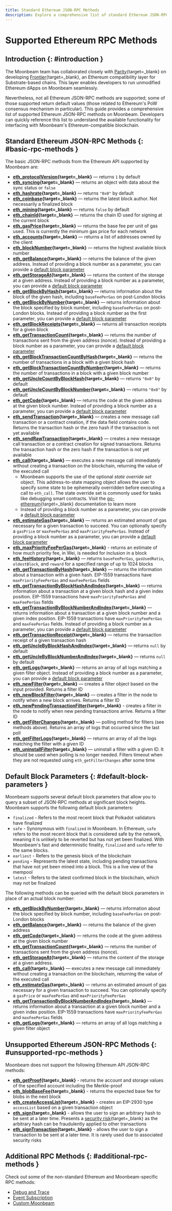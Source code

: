 ```yaml
---
title: Standard Ethereum JSON-RPC Methods
description: Explore a comprehensive list of standard Ethereum JSON-RPC methods that can be used to interface with Moonbeam nodes programmatically. 
---
```


# Supported Ethereum RPC Methods

## Introduction {: #introduction }

The Moonbeam team has collaborated closely with [Parity](https://www.parity.io){target=\_blank} on developing [Frontier](/learn/platform/technology/#frontier){target=\_blank}, an Ethereum compatibility layer for Substrate-based chains. This layer enables developers to run unmodified Ethereum dApps on Moonbeam seamlessly.

Nevertheless, not all Ethereum JSON-RPC methods are supported; some of those supported return default values (those related to Ethereum's PoW consensus mechanism in particular). This guide provides a comprehensive list of supported Ethereum JSON-RPC methods on Moonbeam. Developers can quickly reference this list to understand the available functionality for interfacing with Moonbeam's Ethereum-compatible blockchain.

## Standard Ethereum JSON-RPC Methods {: #basic-rpc-methods }

The basic JSON-RPC methods from the Ethereum API supported by Moonbeam are:

- **[eth_protocolVersion](https://ethereum.org/en/developers/docs/apis/json-rpc/#eth_protocolversion){target=\_blank}** — returns `1` by default
- **[eth_syncing](https://ethereum.org/en/developers/docs/apis/json-rpc/#eth_syncing){target=\_blank}** — returns an object with data about the sync status or `false`
- **[eth_hashrate](https://ethereum.org/en/developers/docs/apis/json-rpc/#eth_hashrate){target=\_blank}** — returns `"0x0"` by default
- **[eth_coinbase](https://ethereum.org/en/developers/docs/apis/json-rpc/#eth_coinbase){target=\_blank}** — returns the latest block author. Not necessarily a finalized block
- **[eth_mining](https://ethereum.org/en/developers/docs/apis/json-rpc/#eth_mining){target=\_blank}** — returns `false` by default
- **[eth_chainId](https://ethereum.org/en/developers/docs/apis/json-rpc/#eth_chainid){target=\_blank}** — returns the chain ID used for signing at the current block
- **[eth_gasPrice](https://ethereum.org/en/developers/docs/apis/json-rpc/#eth_gasprice){target=\_blank}** — returns the base fee per unit of gas used. This is currently the minimum gas price for each network
- **[eth_accounts](https://ethereum.org/en/developers/docs/apis/json-rpc/#eth_accounts){target=\_blank}** — returns a list of addresses owned by the client
- **[eth_blockNumber](https://ethereum.org/en/developers/docs/apis/json-rpc/#eth_blocknumber){target=\_blank}** — returns the highest available block number
- **[eth_getBalance](https://ethereum.org/en/developers/docs/apis/json-rpc/#eth_getbalance){target=\_blank}** — returns the balance of the given address. Instead of providing a block number as a parameter, you can provide a [default block parameter](#default-block-parameters)
- **[eth_getStorageAt](https://ethereum.org/en/developers/docs/apis/json-rpc/#eth_getstorageat){target=\_blank}** — returns the content of the storage at a given address. Instead of providing a block number as a parameter, you can provide a [default block parameter](#default-block-parameters)
- **[eth_getBlockByHash](https://ethereum.org/en/developers/docs/apis/json-rpc/#eth_getblockbyhash){target=\_blank}** — returns information about the block of the given hash, including `baseFeePerGas` on post-London blocks
- **[eth_getBlockByNumber](https://ethereum.org/en/developers/docs/apis/json-rpc/#eth_getblockbynumber){target=\_blank}** — returns information about the block specified by block number, including `baseFeePerGas` on post-London blocks. Instead of providing a block number as the first parameter, you can provide a [default block parameter](#default-block-parameters)
- **[eth_getBlockReceipts](https://docs.alchemy.com/reference/eth-getblockreceipts){target=\_blank}** — returns all transaction receipts for a given block
- **[eth_getTransactionCount](https://ethereum.org/en/developers/docs/apis/json-rpc/#eth_gettransactioncount){target=\_blank}** — returns the number of transactions sent from the given address (nonce). Instead of providing a block number as a parameter, you can provide a [default block parameter](#default-block-parameters)
- **[eth_getBlockTransactionCountByHash](https://ethereum.org/en/developers/docs/apis/json-rpc/#eth_getblocktransactioncountbyhash){target=\_blank}** — returns the number of transactions in a block with a given block hash
- **[eth_getBlockTransactionCountByNumber](https://ethereum.org/en/developers/docs/apis/json-rpc/#eth_getblocktransactioncountbynumber){target=\_blank}** — returns the number of transactions in a block with a given block number
- **[eth_getUncleCountByBlockHash](https://ethereum.org/en/developers/docs/apis/json-rpc/#eth_getunclecountbyblockhash){target=\_blank}** —  returns `"0x0"` by default
- **[eth_getUncleCountByBlockNumber](https://ethereum.org/en/developers/docs/apis/json-rpc/#eth_getunclecountbyblocknumber){target=\_blank}** — returns `"0x0"` by default
- **[eth_getCode](https://ethereum.org/en/developers/docs/apis/json-rpc/#eth_getcode){target=\_blank}** — returns the code at the given address at the given block number. Instead of providing a block number as a parameter, you can provide a [default block parameter](#default-block-parameters)
- **[eth_sendTransaction](https://ethereum.org/en/developers/docs/apis/json-rpc/#eth_sendtransaction){target=\_blank}** — creates a new message call transaction or a contract creation, if the data field contains code. Returns the transaction hash or the zero hash if the transaction is not yet available
- **[eth_sendRawTransaction](https://ethereum.org/en/developers/docs/apis/json-rpc/#eth_sendrawtransaction){target=\_blank}** — creates a new message call transaction or a contract creation for signed transactions. Returns the transaction hash or the zero hash if the transaction is not yet available
- **[eth_call](https://ethereum.org/en/developers/docs/apis/json-rpc/#eth_call){target=\_blank}** — executes a new message call immediately without creating a transaction on the blockchain, returning the value of the executed call
    - Moonbeam supports the use of the optional _state override set_ object. This address-to-state mapping object allows the user to specify some state to be ephemerally overridden before executing a call to `eth_call`. The state override set is commonly used for tasks like debugging smart contracts. Visit the [go-ethereum](https://geth.ethereum.org/docs/interacting-with-geth/rpc/ns-eth#:~:text=Object%20%2D%20State%20override%20set){target=\_blank} documentation to learn more
    - Instead of providing a block number as a parameter, you can provide a [default block parameter](#default-block-parameters)
- **[eth_estimateGas](https://ethereum.org/en/developers/docs/apis/json-rpc/#eth_estimategas){target=\_blank}** — returns an estimated amount of gas necessary for a given transaction to succeed. You can optionally specify a `gasPrice` or `maxFeePerGas` and `maxPriorityFeePerGas`. Instead of providing a block number as a parameter, you can provide a [default block parameter](#default-block-parameters)
- **[eth_maxPriorityFeePerGas](https://docs.alchemy.com/reference/eth-maxpriorityfeepergas){target=\_blank}** - returns an estimate of how much priority fee, in Wei, is needed for inclusion in a block
- **[eth_feeHistory](https://docs.alchemy.com/reference/eth-feehistory){target=\_blank}** — returns `baseFeePerGas`, `gasUsedRatio`, `oldestBlock`, and `reward` for a specified range of up to 1024 blocks
- **[eth_getTransactionByHash](https://ethereum.org/en/developers/docs/apis/json-rpc/#eth_gettransactionbyhash){target=\_blank}** — returns the information about a transaction with a given hash. EIP-1559 transactions have `maxPriorityFeePerGas` and `maxFeePerGas` fields
- **[eth_getTransactionByBlockHashAndIndex](https://ethereum.org/en/developers/docs/apis/json-rpc/#eth_gettransactionbyblockhashandindex){target=\_blank}** — returns information about a transaction at a given block hash and a given index position. EIP-1559 transactions have `maxPriorityFeePerGas` and `maxFeePerGas` fields
- **[eth_getTransactionByBlockNumberAndIndex](https://ethereum.org/en/developers/docs/apis/json-rpc/#eth_gettransactionbyblocknumberandindex){target=\_blank}** — returns information about a transaction at a given block number and a given index position. EIP-1559 transactions have `maxPriorityFeePerGas` and `maxFeePerGas` fields. Instead of providing a block number as a parameter, you can provide a [default block parameter](#default-block-parameters)
- **[eth_getTransactionReceipt](https://ethereum.org/en/developers/docs/apis/json-rpc/#eth_gettransactionreceipt){target=\_blank}** — returns the transaction receipt of a given transaction hash
- **[eth_getUncleByBlockHashAndIndex](https://ethereum.org/en/developers/docs/apis/json-rpc/#eth_getunclebyblockhashandindex){target=\_blank}** — returns `null` by default
- **[eth_getUncleByBlockNumberAndIndex](https://ethereum.org/en/developers/docs/apis/json-rpc/#eth_getunclebyblocknumberandindex){target=\_blank}** — returns `null` by default
- **[eth_getLogs](https://ethereum.org/en/developers/docs/apis/json-rpc/#eth_getlogs){target=\_blank}** — returns an array of all logs matching a given filter object. Instead of providing a block number as a parameter, you can provide a [default block parameter](#default-block-parameters)
- **[eth_newFilter](https://ethereum.org/en/developers/docs/apis/json-rpc/#eth_newfilter){target=\_blank}** — creates a filter object based on the input provided. Returns a filter ID
- **[eth_newBlockFilter](https://ethereum.org/en/developers/docs/apis/json-rpc/#eth_newblockfilter){target=\_blank}** — creates a filter in the node to notify when a new block arrives. Returns a filter ID
- **[eth_newPendingTransactionFilter](https://ethereum.org/en/developers/docs/apis/json-rpc/#eth_newpendingtransactionfilter){target=\_blank}** - creates a filter in the node to notify when new pending transactions arrive. Returns a filter ID
- **[eth_getFilterChanges](https://ethereum.org/en/developers/docs/apis/json-rpc/#eth_getfilterchanges){target=\_blank}** — polling method for filters (see methods above). Returns an array of logs that occurred since the last poll
- **[eth_getFilterLogs](https://ethereum.org/en/developers/docs/apis/json-rpc/#eth_getfilterlogs){target=\_blank}** — returns an array of all the logs matching the filter with a given ID
- **[eth_uninstallFilter](https://ethereum.org/en/developers/docs/apis/json-rpc/#eth_uninstallfilter){target=\_blank}** — uninstall a filter with a given ID. It should be used when polling is no longer needed. Filters timeout when they are not requested using `eth_getFilterChanges` after some time

## Default Block Parameters {: #default-block-parameters }

Moonbeam supports several default block parameters that allow you to query a subset of JSON-RPC methods at significant block heights. Moonbeam supports the following default block parameters: 

- `finalized` - Refers to the most recent block that Polkadot validators have finalized
- `safe` - Synonymous with `finalized` in Moonbeam. In Ethereum, `safe` refers to the most recent block that is considered safe by the network, meaning it is unlikely to be reverted but has not yet been finalized. With Moonbeam's fast and deterministic finality, `finalized` and `safe` refer to the same blocks. 
- `earliest` - Refers to the genesis block of the blockchain
- `pending` - Represents the latest state, including pending transactions that have not yet been mined into a block. This is a live view of the mempool
- `latest` - Refers to the latest confirmed block in the blockchain, which may not be finalized

The following methods can be queried with the default block parameters in place of an actual block number: 

- **[eth_getBlockByNumber](https://ethereum.org/en/developers/docs/apis/json-rpc/#eth_getblockbynumber){target=\_blank}** — returns information about the block specified by block number, including `baseFeePerGas` on post-London blocks
- **[eth_getBalance](https://ethereum.org/en/developers/docs/apis/json-rpc/#eth_getbalance){target=\_blank}** — returns the balance of the given address
- **[eth_getCode](https://ethereum.org/en/developers/docs/apis/json-rpc/#eth_getcode){target=\_blank}** — returns the code at the given address at the given block number
- **[eth_getTransactionCount](https://ethereum.org/en/developers/docs/apis/json-rpc/#eth_gettransactioncount){target=\_blank}** — returns the number of transactions sent from the given address (nonce). 
- **[eth_getStorageAt](https://ethereum.org/en/developers/docs/apis/json-rpc/#eth_getstorageat){target=\_blank}** — returns the content of the storage at a given address. 
- **[eth_call](https://ethereum.org/en/developers/docs/apis/json-rpc/#eth_call){target=\_blank}** — executes a new message call immediately without creating a transaction on the blockchain, returning the value of the executed call
- **[eth_estimateGas](https://ethereum.org/en/developers/docs/apis/json-rpc/#eth_estimategas){target=\_blank}** — returns an estimated amount of gas necessary for a given transaction to succeed. You can optionally specify a `gasPrice` or `maxFeePerGas` and `maxPriorityFeePerGas`
- **[eth_getTransactionByBlockNumberAndIndex](https://ethereum.org/en/developers/docs/apis/json-rpc/#eth_gettransactionbyblocknumberandindex){target=\_blank}** — returns information about a transaction at a given block number and a given index position. EIP-1559 transactions have `maxPriorityFeePerGas` and `maxFeePerGas` fields
- **[eth_getLogs](https://ethereum.org/en/developers/docs/apis/json-rpc/#eth_getlogs){target=\_blank}** — returns an array of all logs matching a given filter object

## Unsupported Ethereum JSON-RPC Methods {: #unsupported-rpc-methods }

 Moonbeam does not support the following Ethereum API JSON-RPC methods:

 - **[eth_getProof](https://docs.alchemy.com/reference/eth-getproof){target=\_blank}** - returns the account and storage values of the specified account including the Merkle-proof
 - **[eth_blobBaseFee](https://www.quicknode.com/docs/ethereum/eth_blobBaseFee){target=\_blank}** - returns the expected base fee for blobs in the next block
 - **[eth_createAccessList](https://docs.alchemy.com/reference/eth-createaccesslist){target=\_blank}** - creates an EIP-2930 type `accessList` based on a given transaction object
 - **[eth_sign](https://ethereum.org/en/developers/docs/apis/json-rpc/#eth_sign){target=\_blank}** - allows the user to sign an arbitrary hash to be sent at a later time. Presents a [security risk](https://support.metamask.io/privacy-and-security/what-is-eth_sign-and-why-is-it-a-risk/){target=\_blank} as the arbitrary hash can be fraudulently applied to other transactions
 - **[eth_signTransaction](https://ethereum.org/en/developers/docs/apis/json-rpc/#eth_signtransaction){target=\_blank}** - allows the user to sign a transaction to be sent at a later time. It is rarely used due to associated security risks

## Additional RPC Methods {: #additional-rpc-methods }

Check out some of the non-standard Ethereum and Moonbeam-specific RPC methods:

- [Debug and Trace](/builders/ethereum/json-rpc/debug-trace/)
- [Event Subscription](/builders/ethereum/json-rpc/pubsub/)
- [Custom Moonbeam](/builders/ethereum/json-rpc/moonbeam-custom-api/)
